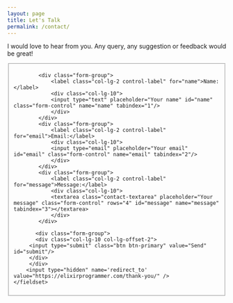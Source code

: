 ```yaml
---
layout: page
title: Let's Talk
permalink: /contact/
---
```



I would love to hear from you. Any query, any suggestion or feedback would be great!



<form id="contact-form" class="form-horizontal" action="https://getsimpleform.com/messages?form_api_token=00f22cf17cef0d0d98eb2b4af0c1e0db" method="POST" enctype="multipart/form-data">
       <fieldset>

            <div class="form-group">
                <label class="col-lg-2 control-label" for="name">Name:</label>
                <div class="col-lg-10">
                <input type="text" placeholder="Your name" id="name" class="form-control" name="name" tabindex="1"/>
                </div>
            </div>
            <div class="form-group">
                <label class="col-lg-2 control-label" for="email">Email:</label>
                <div class="col-lg-10">
                <input type="email" placeholder="Your email" id="email" class="form-control" name="email" tabindex="2"/>
                </div>
            </div>
            <div class="form-group">
                <label class="col-lg-2 control-label" for="message">Message:</label>
                <div class="col-lg-10">
                <textarea class="contact-textarea" placeholder="Your message" class="form-control" rows="4" id="message" name="message" tabindex="3"></textarea>
                </div>
            </div>

           <div class="form-group">
           <div class="col-lg-10 col-lg-offset-2">
         <input type="submit" class="btn btn-primary" value="Send" id="submit"/>
         </div>
         </div>
        <input type="hidden" name='redirect_to' value="https://elixirprogrammer.com/thank-you/" />
    </fieldset>
</form>